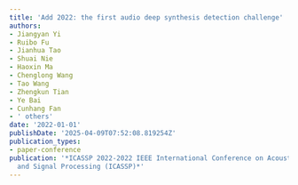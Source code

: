 ```yaml
---
title: 'Add 2022: the first audio deep synthesis detection challenge'
authors:
- Jiangyan Yi
- Ruibo Fu
- Jianhua Tao
- Shuai Nie
- Haoxin Ma
- Chenglong Wang
- Tao Wang
- Zhengkun Tian
- Ye Bai
- Cunhang Fan
- ' others'
date: '2022-01-01'
publishDate: '2025-04-09T07:52:08.819254Z'
publication_types:
- paper-conference
publication: '*ICASSP 2022-2022 IEEE International Conference on Acoustics, Speech
  and Signal Processing (ICASSP)*'
---
```

